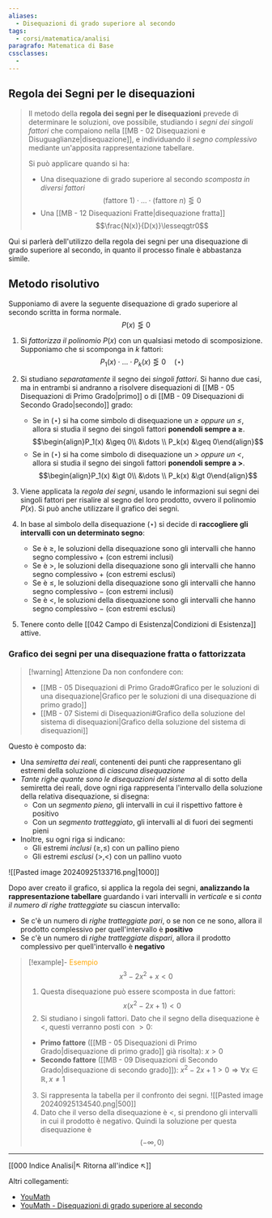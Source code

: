 ```yaml
---
aliases:
  - Disequazioni di grado superiore al secondo
tags:
  - corsi/matematica/analisi
paragrafo: Matematica di Base
cssclasses:
  - 
---
```

## Regola dei Segni per le disequazioni
>Il metodo della **regola dei segni per le disequazioni** prevede di determinare le soluzioni, ove possibile, studiando i *segni dei singoli fattori* che compaiono nella [[MB - 02 Disequazioni e Disuguaglianze|disequazione]], e individuando il *segno complessivo* mediante un'apposita rappresentazione tabellare.
>
>Si può applicare quando si ha:
>- Una disequazione di grado superiore al secondo *scomposta in diversi fattori* $$(\text{fattore 1})\cdot\ldots\cdot(\text{fattore }n)\lesseqgtr 0$$
>- Una [[MB - 12 Disequazioni Fratte|disequazione fratta]] $$\frac{N(x)}{D(x)}\lesseqgtr0$$

Qui si parlerà dell'utilizzo della regola dei segni per una disequazione di grado superiore al secondo, in quanto il processo finale è abbastanza simile.

## Metodo risolutivo
Supponiamo di avere la seguente disequazione di grado superiore al secondo scritta in forma normale. $$P(x)\lesseqgtr 0$$
1. Si *fattorizza il polinomio* $P(x)$ con un qualsiasi metodo di scomposizione. Supponiamo che si scomponga in $k$ fattori: $$P_1(x)\cdot\ldots\cdot P_k(x) \lesseqgtr 0\quad (\star)$$
2. Si studiano *separatamente* il segno dei *singoli fattori*. Si hanno due casi, ma in entrambi si andranno a risolvere disequazioni di [[MB - 05 Disequazioni di Primo Grado|primo]] o di [[MB - 09 Disequazioni di Secondo Grado|secondo]] grado:
	- Se in $(\star)$ si ha come simbolo di disequazione un *$\geq$ oppure un $\leq$*, allora si studia il segno dei singoli fattori **ponendoli sempre a $\geq$**.
	  $$\begin{align}P_1(x) &\geq 0\\ &\dots \\ P_k(x) &\geq 0\end{align}$$
	- Se in $(\star)$ si ha come simbolo di disequazione un *$\gt$ oppure un $\lt$*, allora si studia il segno dei singoli fattori **ponendoli sempre a $\gt$**.
	  $$\begin{align}P_1(x) &\gt 0\\ &\dots \\ P_k(x) &\gt 0\end{align}$$

3. Viene applicata la *regola dei segni*, usando le informazioni sui segni dei singoli fattori per risalire al segno del loro prodotto, ovvero il polinomio $P(x)$. Si può anche utilizzare il grafico dei segni.
4. In base al simbolo della disequazione $(\star)$ si decide di **raccogliere gli intervalli con un determinato segno**:
	- Se è $\geq$, le soluzioni della disequazione sono gli intervalli che hanno segno complessivo $+$ (con estremi inclusi)
	- Se è $\gt$, le soluzioni della disequazione sono gli intervalli che hanno segno complessivo $+$ (con estremi esclusi)
	- Se è $\leq$, le soluzioni della disequazione sono gli intervalli che hanno segno complessivo $-$ (con estremi inclusi)
	- Se è $\lt$, le soluzioni della disequazione sono gli intervalli che hanno segno complessivo $-$ (con estremi esclusi)
5. Tenere conto delle [[042 Campo di Esistenza|Condizioni di Esistenza]] attive.

### Grafico dei segni per una disequazione fratta o fattorizzata

> [!warning] Attenzione
> Da non confondere con:
> - [[MB - 05 Disequazioni di Primo Grado#Grafico per le soluzioni di una disequazione|Grafico per le soluzioni di una disequazione di primo grado]]
> - [[MB - 07 Sistemi di Disequazioni#Grafico della soluzione del sistema di disequazioni|Grafico della soluzione del sistema di disequazioni]]

Questo è composto da:
- Una *semiretta dei reali*, contenenti dei punti che rappresentano gli estremi della soluzione di *ciascuna disequazione*
- *Tante righe quante sono le disequazioni del sistema* al di sotto della semiretta dei reali, dove ogni riga rappresenta l'intervallo della soluzione della relativa disequazione, si disegna:
	- Con un *segmento pieno*, gli intervalli in cui il rispettivo fattore è positivo
	- Con un *segmento tratteggiato*, gli intervalli al di fuori dei segmenti pieni
- Inoltre, su ogni riga si indicano: 
	- Gli estremi *inclusi* ($\geq, \leq$) con un pallino pieno 
	- Gli estremi *esclusi* ($\gt,\lt$) con un pallino vuoto

![[Pasted image 20240925133716.png|1000]]

Dopo aver creato il grafico, si applica la regola dei segni, **analizzando la rappresentazione tabellare** guardando i vari intervalli in *verticale* e si *conta il numero di righe tratteggiate* su ciascun intervallo:
- Se c'è un numero di *righe tratteggiate pari*, o se non ce ne sono, allora il prodotto complessivo per quell'intervallo è **positivo**
- Se c'è un numero di *righe tratteggiate dispari*, allora il prodotto complessivo per quell'intervallo è **negativo**

> [!example]- <font color="orange">Esempio</font>
>$$x^3-2x^2+x<0$$
>
>1. Questa disequazione può essere scomposta in due fattori: $$x(x^2-2x+1)<0$$
>2. Si studiano i singoli fattori. Dato che il segno della disequazione è $<$, questi verranno posti con $>0$:
>	- **Primo fattore** ([[MB - 05 Disequazioni di Primo Grado|disequazione di primo grado]] già risolta): $x>0$
>	- **Secondo fattore** ([[MB - 09 Disequazioni di Secondo Grado|disequazione di secondo grado]]): $x^2-2x+1>0 \Longrightarrow \forall x \in \mathbb{R}, x\neq 1$
>
>3. Si rappresenta la tabella per il confronto dei segni. ![[Pasted image 20240925134540.png|500]]
>4. Dato che il verso della disequazione è $<$, si prendono gli intervalli in cui il prodotto è negativo. Quindi la soluzione per questa disequazione è $$(-\infty, 0)$$

---
[[000 Indice Analisi|↖ Ritorna all'indice ↖]]

Altri collegamenti: 
- [YouMath](https://www.youmath.it/lezioni/algebra-elementare/disequazioni/2320-regola-dei-segni-per-le-disequazioni.html)
- [YouMath - Disequazioni di grado superiore al secondo](https://www.youmath.it/lezioni/algebra-elementare/disequazioni/206-disequazioni-di-grado-superiore-al-secondo.html)
